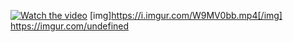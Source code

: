 [![Watch the video](https://imgur.com/undefined)](https://i.imgur.com/SW8Vsg8.mp4)
[img]https://i.imgur.com/W9MV0bb.mp4[/img]
https://imgur.com/undefined

